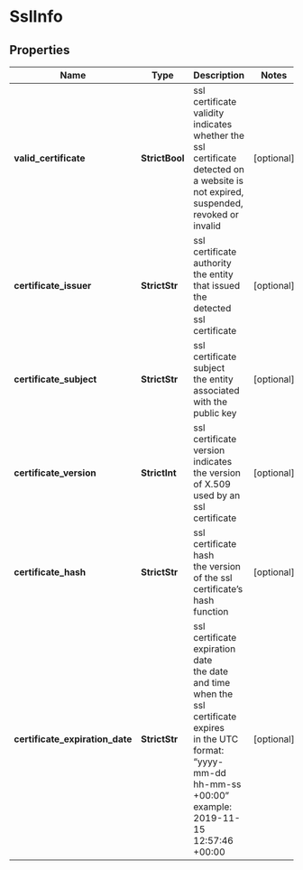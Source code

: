 # SslInfo


## Properties

| Name | Type | Description | Notes |
|------------ | ------------- | ------------- | -------------|
**valid_certificate** | **StrictBool** | ssl certificate validity<br>indicates whether the ssl certificate detected on a website is not expired, suspended, revoked or invalid |[optional]|
**certificate_issuer** | **StrictStr** | ssl certificate authority<br>the entity that issued the detected ssl certificate |[optional]|
**certificate_subject** | **StrictStr** | ssl certificate subject<br>the entity associated with the public key |[optional]|
**certificate_version** | **StrictInt** | ssl certificate version<br>indicates the version of X.509 used by an ssl certificate |[optional]|
**certificate_hash** | **StrictStr** | ssl certificate hash<br>the version of the ssl certificate’s hash function |[optional]|
**certificate_expiration_date** | **StrictStr** | ssl certificate expiration date<br>the date and time when the ssl certificate expires<br>in the UTC format: “yyyy-mm-dd hh-mm-ss +00:00”<br>example:<br>2019-11-15 12:57:46 +00:00 |[optional]|